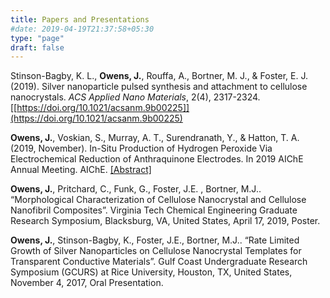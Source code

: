 ```yaml
---
title: Papers and Presentations
#date: 2019-04-19T21:37:58+05:30
type: "page"
draft: false
---
```

Stinson-Bagby, K. L., **Owens, J.**, Rouffa, A., Bortner, M. J., & Foster, E. J. (2019). Silver nanoparticle pulsed synthesis and attachment to cellulose nanocrystals. *ACS Applied Nano Materials*, 2(4), 2317-2324. [[https://doi.org/10.1021/acsanm.9b00225]](https://doi.org/10.1021/acsanm.9b00225)

**Owens, J.**, Voskian, S., Murray, A. T., Surendranath, Y., & Hatton, T. A. (2019, November). In-Situ Production of Hydrogen Peroxide Via Electrochemical Reduction of Anthraquinone Electrodes. In 2019 AIChE Annual Meeting. AIChE. [[Abstract]](https://aiche.confex.com/aiche/2019/meetingapp.cgi/Paper/583894)

**Owens, J.**, Pritchard, C., Funk, G., Foster, J.E. , Bortner,  M.J.. “Morphological Characterization of Cellulose Nanocrystal and Cellulose Nanofibril Composites”. Virginia Tech Chemical Engineering Graduate Research Symposium, Blacksburg, VA, United States, April 17, 2019, Poster.

**Owens, J.**, Stinson-Bagby, K., Foster, J.E., Bortner, M.J.. “Rate Limited Growth of Silver Nanoparticles on Cellulose Nanocrystal Templates for Transparent Conductive Materials”. Gulf Coast Undergraduate Research Symposium (GCURS) at Rice University, Houston, TX, United States, November 4, 2017, Oral Presentation.